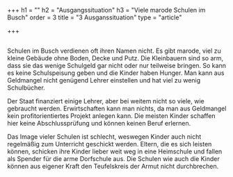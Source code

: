 +++
h1 = ""
h2 = "Ausgangssituation"
h3 = "Viele marode Schulen im Busch"
order = 3
title = "3 Ausganssituation"
type = "article"

+++
## 

Schulen im Busch verdienen oft ihren Namen nicht. Es gibt marode, viel zu kleine Gebäude ohne Boden, Decke und Putz. Die Kleinbauern sind so arm, dass sie das wenige Schulgeld gar nicht oder nur teilweise bringen. So kann es keine Schulspeisung geben und die Kinder haben Hunger. Man kann aus Geldmangel nicht genügend Lehrer einstellen und hat viel zu wenig Schulbücher. 

Der Staat finanziert einige Lehrer, aber bei weitem nicht so viele, wie gebraucht werden. Erwirtschaften kann man nichts, da man aus Geldmangel kein profitorientiertes Projekt anlegen kann. Die meisten Kinder schaffen hier keine Abschlussprüfung und können keinen Beruf erlernen. 

Das Image vieler Schulen ist schlecht, weswegen Kinder auch nicht regelmäßig zum Unterricht geschickt werden. Eltern, die es sich leisten können, schicken ihre Kinder lieber weit weg in eine Heimschule und fallen als Spender für die arme Dorfschule aus. Die Schulen wie auch die Kinder können aus eigener Kraft den Teufelskreis der Armut nicht durchbrechen.